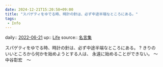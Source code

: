 ```yaml
---
date: 2024-12-21T15:20:58+09:00
title: "スパゲティをゆでる時、時計の針は、必ず中途半端なところにある。"
tags:
 - Info
---
```


daily:: [2022-06-21](Daily_Note/2022-06-21.md)
up:: [Life](../Bar/Novel/Chaos/Life.md)
source:: [名言集](https://www.eis.t.u-tokyo.ac.jp/~tomohiro/favoritewords.html)

スパゲティをゆでる時、時計の針は、必ず中途半端なところにある。
?
きりのいいところから何かを始めようとする人は、 
永遠に始めることができない。
～　中谷彰宏　～
<!--SR:!2022-08-31,49,290-->
